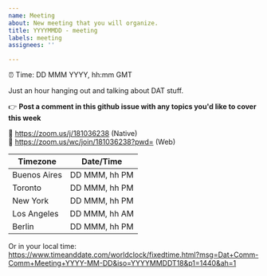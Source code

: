 ```yaml
---
name: Meeting
about: New meeting that you will organize.
title: YYYYMMDD - meeting
labels: meeting
assignees: ''

---
```


<!--
This is for listed meetings on the https://comm-comm.datproject.org.
To be listed this issue needs to have two things:

1. a **correct** time 
2. an **assigned** organizer

Change the meeting time below!

Example: 04 Nov 2020, 13:40 Asia/Tokyo
Valid Timezones: https://en.wikipedia.org/wiki/List_of_tz_database_time_zones
-->

:alarm_clock: Time: DD MMM YYYY, hh:mm GMT

<!-- Everything after this is a suggestion, you may change what suits to you! -->

Just an hour hanging out and talking about DAT stuff.

:point_right: **Post a comment in this github issue with any topics you'd like to cover this week**

<!-- Choose the hangout you'd like to use (or add the one of your choice). Use only one and comment out the others -->

:link: https://zoom.us/j/181036238 (Native)<br/>
:link: https://zoom.us/wc/join/181036238?pwd= (Web)

<!-- :link: https://talky.io/dat-comm-comm (Web) -->

<!-- :link: https://meet.jit.si/dat-comm-comm (Web) -->

<!-- If you use this template, don't forget to update the Meeting times below (also in the link!) -->

| Timezone      |  Date/Time    |
| ------------- |:-------------:|
| Buenos Aires  | DD MMM, hh PM |
| Toronto       | DD MMM, hh PM |
| New York      | DD MMM, hh PM |
| Los Angeles   | DD MMM, hh AM |
| Berlin        | DD MMM, hh PM |

Or in your local time: https://www.timeanddate.com/worldclock/fixedtime.html?msg=Dat+Comm-Comm+Meeting+YYYY-MM-DD&iso=YYYYMMDDT18&p1=1440&ah=1


